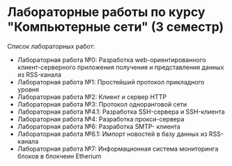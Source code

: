 # Лабораторные работы по курсу "Компьютерные сети" (3 семестр)

Список лабораторных работ:
* Лабораторная работа №0: Разработка web-ориентированного клиент-серверного приложения получения и представления данных из RSS-канала 
* Лабораторная работа №1: Простейший протокол прикладного уровня
* Лабораторная работа №2: Клиент и сервер HTTP
* Лабораторная работа №3: Протокол одноранговой сети
* Лабораторная работа №4.1: Разработка SSH-сервера и SSH-клиента
* Лабораторная работа №4: Разработка прокси-сервера
* Лабораторная работа №6: Разработка SMTP- клиента
* Лабораторная работа №6.1: Импорт новостей в базу данных из RSS-канала
* Лабораторная работа №7: Информационная система мониторинга блоков в блокчеин Etherium
